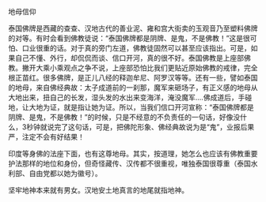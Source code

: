 地母信仰

泰国佛牌是西藏的查查、汉地古代的善业泥、雍和宫大街卖的玉观音乃至塑料佛牌的对等。有时会看到佛教徒说：“泰国佛牌都是阴牌、是鬼，不是佛教！”这是很可怕、口业很重的话。对于真的旁门左道，佛教徒固然可以甚至应该指出。可是，如果自己不懂、外行，却侃侃而谈、信口开河，真的很不好。泰国佛教是上座部佛教。撇开大乘小乘观点之争不说，上座部恐怕比我们更贴近原始佛教的戒律，完全根正苗红。很多佛牌，是正儿八经的释迦牟尼、阿罗汉等等。还有一些，譬如泰国的地母，来自佛经典故：太子成道前的一刹那，魔军来砸场子，有正义感的地母从大地出来，扭自己的长发，湿头发的水出来变海洋，淹没魔军....佛成道后，手碰地，让大地为证，就是指让她为证。所以，当我们信口开河宣称：“泰国佛牌都是阴牌、是鬼，不是佛教！”的时候，只是不经意的不负责任的一句话，好像没什么，3秒钟就说完了这句话，可是，把佛陀形象、佛经典故说为是“鬼”，业报后果严，注定不会有好结果！

印度等身佛的法座下面，也有这尊地母。其实，按道理，她怎么也应该有佛教重要护法那样的地位和身份，但奇怪藏传、汉传都不很重视，唯独泰国很尊重（泰国水利部、自由党都以她为徽号）。

坚牢地神本来就有男女。汉地安土地真言的地尾就指地神。
